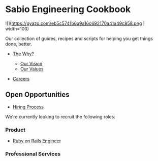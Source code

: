 # Sabio Engineering Cookbook

![](https://gyazo.com/eb5c5741b6a9a16c692170a41a49c858.png | width=100)

Our collection of guides, recipes and scripts for helping you get things done,
better.

- [The Why?](#the-why)

  - [Our Vision](#our-vision)
  - [Our Values](#our-values)

- [Careers](/careers)


## Open Opportunities

- [Hiring Process](/careers/README.md#hiring-process)


We're currently looking to recruit the following roles:

### Product 

- [Ruby on Rails Engineer](jobs/senior-ruby-engineer.md)


### Professional Services 


  
